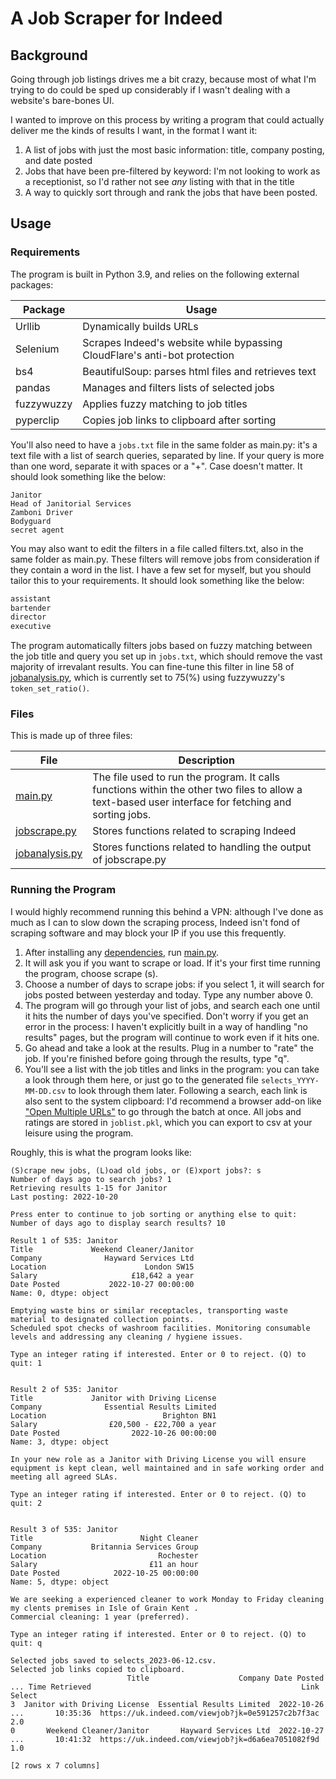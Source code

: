 # A Job Scraper for Indeed

## Background
Going through job listings drives me a bit crazy, because most of what I'm trying to do could be sped up considerably if I wasn't dealing with a website's bare-bones UI.

I wanted to improve on this process by writing a program that could actually deliver me the kinds of results I want, in the format I want it:

1. A list of jobs with just the most basic information: title, company posting, and date posted
2. Jobs that have been pre-filtered by keyword: I'm not looking to work as a receptionist, so I'd rather not see _any_ listing with that in the title
3. A way to quickly sort through and rank the jobs that have been posted.

## Usage

### Requirements

The program is built in Python 3.9, and relies on the following external packages:

| Package | Usage |
| - | - |
| Urllib | Dynamically builds URLs |
| Selenium | Scrapes Indeed's website while bypassing CloudFlare's anti-bot protection |
| bs4 | BeautifulSoup: parses html files and retrieves text |
| pandas | Manages and filters lists of selected jobs |
| fuzzywuzzy | Applies fuzzy matching to job titles |
| pyperclip | Copies job links to clipboard after sorting |

You'll also need to have a ```jobs.txt``` file in the same folder as main.py: it's a text file with a list of search queries, separated by line. If your query is more than one word, separate it with spaces or a "+". Case doesn't matter. It should look something like the below:

```
Janitor
Head of Janitorial Services
Zamboni Driver
Bodyguard
secret agent
```

You may also want to edit the filters in a file called filters.txt, also in the same folder as main.py. These filters will remove jobs from consideration if they contain a word in the list. I have a few set for myself, but you should tailor this to your requirements. It should look something like the below:

```python
assistant
bartender
director
executive
```

The program automatically filters jobs based on fuzzy matching between the job title and query you set up in ```jobs.txt```, which should remove the vast majority of irrevalant results. You can fine-tune this filter in line 58 of [jobanalysis.py](https://github.com/sam-hatley/jobsearch/blob/master/jobanalysis.py#L58), which is currently set to 75(%) using fuzzywuzzy's `token_set_ratio()`.

### Files

This is made up of three files:

| File | Description |
| - | - |
| [main.py](main.py) | The file used to run the program. It calls functions within the other two files to allow a text-based user interface for fetching and sorting jobs. |
| [jobscrape.py](jobscrape.py) | Stores functions related to scraping Indeed |
| [jobanalysis.py](jobanalysis.py) | Stores functions related to handling the output of jobscrape.py |

### Running the Program

I would highly recommend running this behind a VPN: although I've done as much as I can to slow down the scraping process, Indeed isn't fond of scraping software and may block your IP if you use this frequently.

1. After installing any [dependencies](#requirements), run [main.py](main.py).
2. It will ask you if you want to scrape or load. If it's your first time running the program, choose scrape (s).
3. Choose a number of days to scrape jobs: if you select 1, it will search for jobs posted between yesterday and today. Type any number above 0.
4. The program will go through your list of jobs, and search each one until it hits the number of days you've specified. Don't worry if you get an error in the process: I haven't explicitly built in a way of handling "no results" pages, but the program will continue to work even if it hits one.
5. Go ahead and take a look at the results. Plug in a number to "rate" the job. If you're finished before going through the results, type "q".
6. You'll see a list with the job titles and links in the program: you can take a look through them here, or just go to the generated file ```selects_YYYY-MM-DD.csv``` to look through them later. Following a search, each link is also sent to the system clipboard: I'd recommend a browser add-on like ["Open Multiple URLs"](https://addons.mozilla.org/en-US/firefox/addon/open-multiple-urls/) to go through the batch at once. All jobs and ratings are stored in ```joblist.pkl```, which you can export to csv at your leisure using the program.

Roughly, this is what the program looks like:

```
(S)crape new jobs, (L)oad old jobs, or (E)xport jobs?: s
Number of days ago to search jobs? 1
Retrieving results 1-15 for Janitor
Last posting: 2022-10-20

Press enter to continue to job sorting or anything else to quit: 
Number of days ago to display search results? 10

Result 1 of 535: Janitor
Title             Weekend Cleaner/Janitor
Company              Hayward Services Ltd
Location                      London SW15
Salary                     £18,642 a year
Date Posted           2022-10-27 00:00:00
Name: 0, dtype: object

Emptying waste bins or similar receptacles, transporting waste material to designated collection points.
Scheduled spot checks of washroom facilities. Monitoring consumable levels and addressing any cleaning / hygiene issues.

Type an integer rating if interested. Enter or 0 to reject. (Q) to quit: 1


Result 2 of 535: Janitor
Title             Janitor with Driving License
Company              Essential Results Limited
Location                          Brighton BN1
Salary                £20,500 - £22,700 a year
Date Posted                2022-10-26 00:00:00
Name: 3, dtype: object

In your new role as a Janitor with Driving License you will ensure equipment is kept clean, well maintained and in safe working order and meeting all agreed SLAs.

Type an integer rating if interested. Enter or 0 to reject. (Q) to quit: 2


Result 3 of 535: Janitor
Title                        Night Cleaner
Company           Britannia Services Group
Location                         Rochester
Salary                         £11 an hour
Date Posted            2022-10-25 00:00:00
Name: 5, dtype: object

We are seeking a experienced cleaner to work Monday to Friday cleaning my clents premises in Isle of Grain Kent .
Commercial cleaning: 1 year (preferred).

Type an integer rating if interested. Enter or 0 to reject. (Q) to quit: q

Selected jobs saved to selects_2023-06-12.csv.
Selected job links copied to clipboard.
                          Title                    Company Date Posted  ... Time Retrieved                                               Link Select
3  Janitor with Driving License  Essential Results Limited  2022-10-26  ...       10:35:36  https://uk.indeed.com/viewjob?jk=0e591257c2b7f3ac    2.0
0       Weekend Cleaner/Janitor       Hayward Services Ltd  2022-10-27  ...       10:41:32  https://uk.indeed.com/viewjob?jk=d6a6ea7051082f9d    1.0

[2 rows x 7 columns]
```
